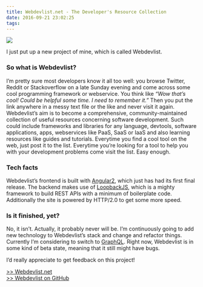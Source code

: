 ```yaml
---
title: Webdevlist.net - The Developer's Resource Collection
date: 2016-09-21 23:02:25
tags:
---
```


![](https://apps.muetsch.io/images/o:auto?image=https://muetsch.io/images/webdevlist.jpg)

I just put up a new project of mine, which is called Webdevlist.

### So what is Webdevlist?

I’m pretty sure most developers know it all too well: you browse Twitter, Reddit or Stackoverflow on a late Sunday evening and come across some cool programming framework or webservice. You think like _“Wow that’s cool! Could be helpful some time. I need to remember it.”_ Then you put the link anywhere in a messy text file or the like and never visit it again. Webdevlist’s aim is to become a comprehensive, community-maintained collection of useful resources concerning software development. Such could include frameworks and libraries for any language, devtools, software applications, apps, webservices like PaaS, SaaS or IaaS and also learning resources like guides and tutorials. Everytime you find a cool tool on the web, just post it to the list. Everytime you’re looking for a tool to help you with your development problems come visit the list. Easy enough.

### Tech facts

Webdevlist’s frontend is built with [Angular2](https://angular.io/ "Angular2"), which just has had its first final release. The backend makes use of [LoopbackJS](http://loopback.io/ "LoopbackJS"), which is a mighty framework to build REST APIs with a minimum of boilerplate code. Additionally the site is powered by HTTP/2.0 to get some more speed.

### Is it finished, yet?

No, it isn’t. Actually, it probably never will be. I’m continuously going to add new technology to Webdevlist’s stack and change and refactor things. Currently I’m considering to switch to [GraphQL](http://graphql.org/learn/ "GraphQL"). Right now, Webdevlist is in some kind of beta state, meaning that it still might have bugs.

I’d really appreciate to get feedback on this project!

[>> Webdevlist.net](https://webdevlist.net)  
[>> Webdevlist on GitHub](https://github.com/muety/webdevlist.net) 